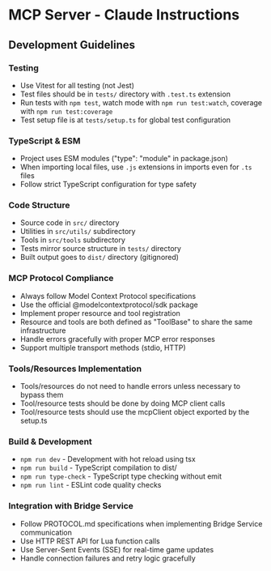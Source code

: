 # MCP Server - Claude Instructions

## Development Guidelines

### Testing
- Use Vitest for all testing (not Jest)
- Test files should be in `tests/` directory with `.test.ts` extension
- Run tests with `npm test`, watch mode with `npm run test:watch`, coverage with `npm run test:coverage`
- Test setup file is at `tests/setup.ts` for global test configuration

### TypeScript & ESM
- Project uses ESM modules ("type": "module" in package.json)
- When importing local files, use `.js` extensions in imports even for `.ts` files
- Follow strict TypeScript configuration for type safety

### Code Structure
- Source code in `src/` directory
- Utilities in `src/utils/` subdirectory  
- Tools in `src/tools` subdirectory
- Tests mirror source structure in `tests/` directory
- Built output goes to `dist/` directory (gitignored)

### MCP Protocol Compliance
- Always follow Model Context Protocol specifications
- Use the official @modelcontextprotocol/sdk package
- Implement proper resource and tool registration
- Resource and tools are both defined as "ToolBase" to share the same infrastructure
- Handle errors gracefully with proper MCP error responses
- Support multiple transport methods (stdio, HTTP)

### Tools/Resources Implementation
- Tools/resources do not need to handle errors unless necessary to bypass them
- Tool/resource tests should be done by doing MCP client calls
- Tool/resource tests should use the mcpClient object exported by the setup.ts

### Build & Development
- `npm run dev` - Development with hot reload using tsx
- `npm run build` - TypeScript compilation to dist/
- `npm run type-check` - TypeScript type checking without emit
- `npm run lint` - ESLint code quality checks

### Integration with Bridge Service
- Follow PROTOCOL.md specifications when implementing Bridge Service communication
- Use HTTP REST API for Lua function calls
- Use Server-Sent Events (SSE) for real-time game updates
- Handle connection failures and retry logic gracefully